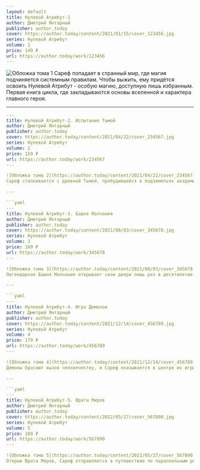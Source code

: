 ```yaml
---
layout: default
title: Нулевой Атрибут-1
author: Дмитрий Янтарный
publisher: author.today
cover: https://author.today/content/2021/01/15/cover_123456.jpg
series: Нулевой Атрибут
volume: 1
price: 149 ₽
url: https://author.today/work/123456
---
```


![Обложка тома 1](https://author.today/content/2021/01/15/cover_123456.jpg)
Сареф попадает в странный мир, где магия подчиняется системным правилам. Чтобы выжить, ему придётся освоить Нулевой Атрибут - особую магию, доступную лишь избранным. Первая книга цикла, где закладываются основы вселенной и характера главного героя.

---

```yaml
---
title: Нулевой Атрибут-2. Испытание Тьмой
author: Дмитрий Янтарный
publisher: author.today
cover: https://author.today/content/2021/04/22/cover_234567.jpg
series: Нулевой Атрибут
volume: 2
price: 159 ₽
url: https://author.today/work/234567
---

![Обложка тома 2](https://author.today/content/2021/04/22/cover_234567.jpg)
Сареф сталкивается с древней Тьмой, пробудившейся в подземельях академии. Чтобы спасти себя и друзей, ему предстоит пройти испытание, которое меняет не только его магические способности, но и саму сущность.

---

```yaml
---
title: Нулевой Атрибут-3. Башня Молчания
author: Дмитрий Янтарный
publisher: author.today
cover: https://author.today/content/2021/08/03/cover_345678.jpg
series: Нулевой Атрибут
volume: 3
price: 169 ₽
url: https://author.today/work/345678
---

![Обложка тома 3](https://author.today/content/2021/08/03/cover_345678.jpg)
Легендарная Башня Молчания открывает свои двери лишь раз в десятилетие. Сарефу предстоит проникнуть в её тайны, где каждая ступенька - это испытание, а наградой может стать либо великое знание, либо вечное забвение.

---

```yaml
---
title: Нулевой Атрибут-4. Игра Демонов
author: Дмитрий Янтарный
publisher: author.today
cover: https://author.today/content/2021/12/14/cover_456789.jpg
series: Нулевой Атрибут
volume: 4
price: 179 ₽
url: https://author.today/work/456789
---

![Обложка тома 4](https://author.today/content/2021/12/14/cover_456789.jpg)
Демоны бросают вызов человечеству, и Сареф оказывается в центре их игры. Чтобы победить, ему придётся научиться думать как они, рискуя потерять свою человеческую сущность в этом опасном противостоянии.

---

```yaml
---
title: Нулевой Атрибут-5. Врата Миров
author: Дмитрий Янтарный
publisher: author.today
cover: https://author.today/content/2022/05/27/cover_567890.jpg
series: Нулевой Атрибут
volume: 5
price: 189 ₽
url: https://author.today/work/567890
---

![Обложка тома 5](https://author.today/content/2022/05/27/cover_567890.jpg)
Открыв Врата Миров, Сареф отправляется в путешествие по параллельным реальностям, где знакомится с альтернативными версиями себя и понимает, что его судьба - лишь одна из множества возможных. 